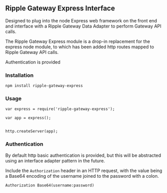 ## Ripple Gateway Express Interface

Designed to plug into the node Express web framework on the front end and interface
with a Ripple Gateway Data Adapter to perform Gateway API calls.

The Ripple Gateway Express module is a drop-in replacement for the express node 
module, to which has been added http routes mapped to Ripple Gateway API calls.

Authentication is provided

### Installation

    npm install ripple-gateway-express

### Usage

    var express = require('ripple-gateway-express');

    var app = express();


    http.createServer(app);
  
### Authentication

By default http basic authentication is provided, but this will be abstracted
using an interface adapter pattern in the future.

Include the `Authorization` header in an HTTP request, with the value being
a Base64 encoding of the username joined to the password with a colon.

    Authorization Base64(username:password)

